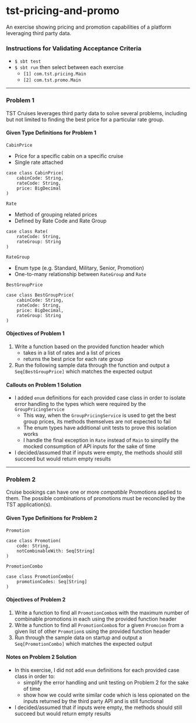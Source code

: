 # tst-pricing-and-promo
An exercise showing pricing and promotion capabilities of a platform leveraging third party data.

### Instructions for Validating Acceptance Criteria

- `$ sbt test`
- `$ sbt run` then select between each exercise
    - `[1] com.tst.pricing.Main`
    - `[2] com.tst.promo.Main`

---

### Problem 1

TST Cruises leverages third party data to solve several problems, including but not limited to finding the best price for a particular rate group.

#### Given Type Definitions for Problem 1

`CabinPrice`
- Price for a specific cabin on a specific cruise
- Single rate attached

```
case class CabinPrice(
    cabinCode: String,
    rateCode: String,
    price: BigDecimal
)
```

`Rate`
- Method of grouping related prices
- Defined by Rate Code and Rate Group

```
case class Rate(
    rateCode: String,
    rateGroup: String
)
```

`RateGroup`
- Enum type (e.g. Standard, Military, Senior, Promotion)
- One-to-many relationship between `RateGroup` and `Rate`

`BestGroupPrice`
```
case class BestGroupPrice(
    cabinCode: String,
    rateCode: String,
    price: BigDecimal,
    rateGroup: String
)
```

#### Objectives of Problem 1

1. Write a function based on the provided function header which
    - takes in a list of rates and a list of prices
    - returns the best price for each rate group
2. Run the following sample data through the function and output a `Seq[BestGroupPrice]` which matches the expected output

#### Callouts on Problem 1 Solution

- I added `enum` definitions for each provided case class in order to isolate error handling to the types which were required by the `GroupPricingService`
    - This way, when the `GroupPricingService` is used to get the best group prices, its methods themselves are not expected to fail
    - The enum types have additional unit tests to prove this isolation works
    - I handle the final exception in `Rate` instead of `Main` to simplify the mocked consumption of API inputs for the sake of time
- I decided/assumed that if inputs were empty, the methods should still succeed but would return empty results

--- 

### Problem 2

Cruise bookings can have one or more _compatible_ Promotions applied to them. The possible combinations of promotions must be reconciled by the TST application(s).

#### Given Type Definitions for Problem 2

`Promotion`
```
case class Promotion(
    code: String,
    notCombinableWith: Seq[String]
)
```

`PromotionCombo`
```
case class PromotionCombo(
    promotionCodes: Seq[String]
)
```

#### Objectives of Problem 2

1. Write a function to find all `PromotionCombo`s with the maximum number of combinable promotions in each using the provided function header
2. Write a function to find all `PromotionCombo`s for a given `Promoion` from a given list of other `Promotion`s using the provided function header
3. Run through the sample data on startup and output a `Seq[PromotionCombo]` which matches the expected output

#### Notes on Problem 2 Solution

- In this exercise, I did not add `enum` definitions for each provided case class in order to:
    - simplify the error handling and unit testing on Problem 2 for the sake of time
    - show how we could write similar code which is less opionated on the inputs returned by the third party API and is still functional
- I decided/assumed that if inputs were empty, the methods should still succeed but would return empty results
